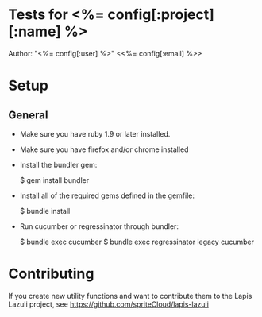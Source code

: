# Tests for <%= config[:project][:name] %>

Author: "<%= config[:user] %>" <<%= config[:email] %>>

# Setup

## General

- Make sure you have ruby 1.9 or later installed.
- Make sure you have firefox and/or chrome installed
- Install the bundler gem:

    $ gem install bundler

- Install all of the required gems defined in the gemfile:

    $ bundle install

- Run cucumber or regressinator through bundler:

    $ bundle exec cucumber
    $ bundle exec regressinator legacy cucumber

# Contributing

If you create new utility functions and want to contribute them to the Lapis
Lazuli project, see https://github.com/spriteCloud/lapis-lazuli
